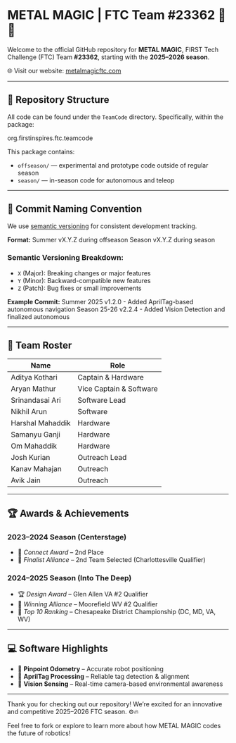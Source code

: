 # METAL MAGIC | FTC Team #23362 🤖✨

Welcome to the official GitHub repository for **METAL MAGIC**, FIRST Tech Challenge (FTC) Team **#23362**, starting with the **2025–2026 season**.

🌐 Visit our website: [metalmagicftc.com](https://metalmagicftc.com)

---

## 📁 Repository Structure

All code can be found under the `TeamCode` directory. Specifically, within the package:

org.firstinspires.ftc.teamcode

This package contains:
- `offseason/` — experimental and prototype code outside of regular season
- `season/` — in-season code for autonomous and teleop

---

## 🧭 Commit Naming Convention

We use [semantic versioning](https://semver.org/) for consistent development tracking.

**Format:**
Summer <year> vX.Y.Z during offseason
Season <year-year> vX.Y.Z during season

### Semantic Versioning Breakdown:
- `X` (Major): Breaking changes or major features
- `Y` (Minor): Backward-compatible new features
- `Z` (Patch): Bug fixes or small improvements

**Example Commit:**
Summer 2025 v1.2.0 - Added AprilTag-based autonomous navigation
Season 25-26 v2.2.4 - Added Vision Detection and finalized autonomous

---

## 🧠 Team Roster

| Name             | Role                         |
|------------------|------------------------------|
| Aditya Kothari   | Captain & Hardware           |
| Aryan Mathur     | Vice Captain & Software      |
| Srinandasai Ari  | Software Lead                |
| Nikhil Arun      | Software                     |
| Harshal Mahaddik | Hardware                     |
| Samanyu Ganji    | Hardware                     |
| Om Mahaddik      | Hardware                     |
| Josh Kurian      | Outreach Lead                |
| Kanav Mahajan    | Outreach                     |
| Avik Jain        | Outreach                     |

---

## 🏆 Awards & Achievements

### **2023–2024 Season (Centerstage)**
- 🥈 *Connect Award* – 2nd Place  
- 🤖 *Finalist Alliance* – 2nd Team Selected (Charlottesville Qualifier)

### **2024–2025 Season (Into The Deep)**
- 🏆 *Design Award* – Glen Allen VA #2 Qualifier  
- 🏅 *Winning Alliance* – Moorefield WV #2 Qualifier  
- 🏅 *Top 10 Ranking* – Chesapeake District Championship (DC, MD, VA, WV)

---

## 💻 Software Highlights

- 📍 **Pinpoint Odometry** – Accurate robot positioning
- 🧭 **AprilTag Processing** – Reliable tag detection & alignment
- 🎯 **Vision Sensing** – Real-time camera-based environmental awareness

---

Thank you for checking out our repository! We’re excited for an innovative and competitive 2025–2026 FTC season. ⚙️🔥

Feel free to fork or explore to learn more about how METAL MAGIC codes the future of robotics!
